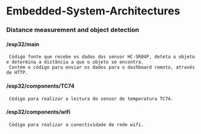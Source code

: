 # Embedded-System-Architectures

 ### Distance measurement and object detection

 #### /esp32/main
     
     Código fonte que recebe os dados dos sensor HC-SR04P, deteta o objeto e determina a distância a que o objeto se encontra.
     Contém o código para enviar os dados para o dashboard remoto, através de HTTP.

 #### /esp32/components/TC74

     Código para realizar a leitura do sensor de temperatura TC74.

 #### /esp32/components/wifi

     Código para realizar a conectividade de rede wifi.
     
     
